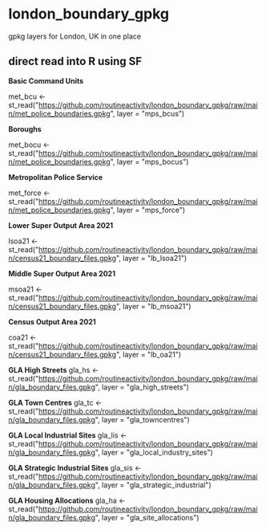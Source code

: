 # london_boundary_gpkg
gpkg layers for London, UK in one place

## direct read into R using SF

**Basic Command Units**

met_bcu <- st_read("https://github.com/routineactivity/london_boundary_gpkg/raw/main/met_police_boundaries.gpkg", layer = "mps_bcus")

**Boroughs**

met_bocu <- st_read("https://github.com/routineactivity/london_boundary_gpkg/raw/main/met_police_boundaries.gpkg", layer = "mps_bocus")

**Metropolitan Police Service**

met_force <- st_read("https://github.com/routineactivity/london_boundary_gpkg/raw/main/met_police_boundaries.gpkg", layer = "mps_force")

**Lower Super Output Area 2021**

lsoa21 <- st_read("https://github.com/routineactivity/london_boundary_gpkg/raw/main/census21_boundary_files.gpkg", layer = "lb_lsoa21")

**Middle Super Output Area 2021**

msoa21 <- st_read("https://github.com/routineactivity/london_boundary_gpkg/raw/main/census21_boundary_files.gpkg", layer = "lb_msoa21")

**Census Output Area 2021**

coa21 <- st_read("https://github.com/routineactivity/london_boundary_gpkg/raw/main/census21_boundary_files.gpkg", layer = "lb_oa21")

**GLA High Streets**
gla_hs <- st_read("https://github.com/routineactivity/london_boundary_gpkg/raw/main/gla_boundary_files.gpkg", layer = "gla_high_streets")

**GLA Town Centres**
gla_tc <- st_read("https://github.com/routineactivity/london_boundary_gpkg/raw/main/gla_boundary_files.gpkg", layer = "gla_towncentres")

**GLA Local Industrial Sites**
gla_lis <- st_read("https://github.com/routineactivity/london_boundary_gpkg/raw/main/gla_boundary_files.gpkg", layer = "gla_local_industry_sites")

**GLA Strategic Industrial Sites**
gla_sis <- st_read("https://github.com/routineactivity/london_boundary_gpkg/raw/main/gla_boundary_files.gpkg", layer = "gla_strategic_industrial")

**GLA Housing Allocations**
gla_ha <- st_read("https://github.com/routineactivity/london_boundary_gpkg/raw/main/gla_boundary_files.gpkg", layer = "gla_site_allocations")
